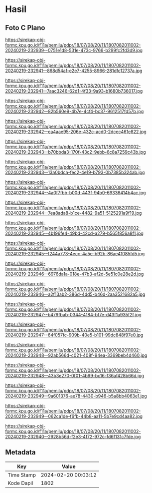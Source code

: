 # Hasil

## Foto C Plano

https://sirekap-obj-formc.kpu.go.id/f11a/pemilu/pdpr/18/07/08/20/11/1807082011002-20240219-232939--0751e1d8-531e-473c-9766-b299fc2fd3d9.jpg

https://sirekap-obj-formc.kpu.go.id/f11a/pemilu/pdpr/18/07/08/20/11/1807082011002-20240219-232941--868d54af-e2e7-4255-8966-281dfc12737a.jpg

https://sirekap-obj-formc.kpu.go.id/f11a/pemilu/pdpr/18/07/08/20/11/1807082011002-20240219-232941--7aac3246-62d1-4f33-9a93-b1680b736017.jpg

https://sirekap-obj-formc.kpu.go.id/f11a/pemilu/pdpr/18/07/08/20/11/1807082011002-20240219-232942--82b560e9-4b7e-4cf4-bc37-9612517fd57b.jpg

https://sirekap-obj-formc.kpu.go.id/f11a/pemilu/pdpr/18/07/08/20/11/1807082011002-20240219-232942--ea4aae95-206e-432c-acd0-2dcec461e822.jpg

https://sirekap-obj-formc.kpu.go.id/f11a/pemilu/pdpr/18/07/08/20/11/1807082011002-20240219-232943--b70bbda3-170f-43c2-9ebb-6c8a7259c43b.jpg

https://sirekap-obj-formc.kpu.go.id/f11a/pemilu/pdpr/18/07/08/20/11/1807082011002-20240219-232943--13a0bdca-fec2-4e19-b793-0b7385b324ab.jpg

https://sirekap-obj-formc.kpu.go.id/f11a/pemilu/pdpr/18/07/08/20/11/1807082011002-20240219-232944--4a0f7fbb-b00d-443f-94b0-69336414b4ac.jpg

https://sirekap-obj-formc.kpu.go.id/f11a/pemilu/pdpr/18/07/08/20/11/1807082011002-20240219-232944--7ea8ada8-b1ce-4482-9a51-5125291a9f19.jpg

https://sirekap-obj-formc.kpu.go.id/f11a/pemilu/pdpr/18/07/08/20/11/1807082011002-20240219-232945--4b196fe4-49bd-42cd-a279-b565f856a8f1.jpg

https://sirekap-obj-formc.kpu.go.id/f11a/pemilu/pdpr/18/07/08/20/11/1807082011002-20240219-232945--f244a773-4ecc-4a5e-b92b-86ae41085fd5.jpg

https://sirekap-obj-formc.kpu.go.id/f11a/pemilu/pdpr/18/07/08/20/11/1807082011002-20240219-232946--6976da1a-018e-47b3-af2d-5e51c0e28e2d.jpg

https://sirekap-obj-formc.kpu.go.id/f11a/pemilu/pdpr/18/07/08/20/11/1807082011002-20240219-232946--a2f13ab2-386d-4dd5-b46d-2aa3521682a5.jpg

https://sirekap-obj-formc.kpu.go.id/f11a/pemilu/pdpr/18/07/08/20/11/1807082011002-20240219-232947--b479fbab-0344-4184-bf7e-d43f1a935f2f.jpg

https://sirekap-obj-formc.kpu.go.id/f11a/pemilu/pdpr/18/07/08/20/11/1807082011002-20240219-232947--64f057fc-909b-40e5-b101-99dc848f97e0.jpg

https://sirekap-obj-formc.kpu.go.id/f11a/pemilu/pdpr/18/07/08/20/11/1807082011002-20240219-232948--92ab566d-c021-408f-94ea-3369beb4d460.jpg

https://sirekap-obj-formc.kpu.go.id/f11a/pemilu/pdpr/18/07/08/20/11/1807082011002-20240219-232948--43b3e270-0f01-4b99-bc16-f36af428b66d.jpg

https://sirekap-obj-formc.kpu.go.id/f11a/pemilu/pdpr/18/07/08/20/11/1807082011002-20240219-232949--9a601376-ae78-4430-b946-b5a8bb4063e1.jpg

https://sirekap-obj-formc.kpu.go.id/f11a/pemilu/pdpr/18/07/08/20/11/1807082011002-20240219-232949--062ca1de-f6fb-44b8-aa11-5b7e9cd4aa82.jpg

https://sirekap-obj-formc.kpu.go.id/f11a/pemilu/pdpr/18/07/08/20/11/1807082011002-20240219-232940--2928b56d-f2e3-4f72-972c-fd6f131c7fde.jpg


## Metadata

| Key        | Value               |
| ---------- | ------------------- |
| Time Stamp | 2024-02-20 00:03:12 |
| Kode Dapil | 1802                |



